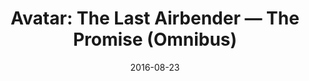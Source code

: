 ---
date: 2016-08-23
dateYear: 2016
isbn: 9781506717845
title: "Avatar: The Last Airbender — The Promise (Omnibus)"
description: "Aang and friends must join together once again as the four nations' tenuous peace is threatened by an impasse between Fire Lord Zuko and Earth King Kuei! As the world heads toward another devastating war, Aang's friendship with Zuko throws him into the middle of the conflict! Available for the first time in omnibus format, this volume collects parts 1-3 of Avatar: The Last Airbender - The Promise. This is the official continuation of the hit Nickelodeon(TM) series!"
cover: cover-avatar-the-last-airbender-the-promise.jpeg
coverGoogle: https://books.google.com/books/content?id=wPnoDwAAQBAJ&printsec=frontcover&img=1&zoom=1&edge=curl&source=gbs_api
pageCount: 236
authors:
- Bryan Konietzko
- Michael Dante DiMartino
- Gene Luen Yang
publishers: Dark Horse Comics
published: 2020-06-30
publishedYear: 2020
shelves:
- fiction
---